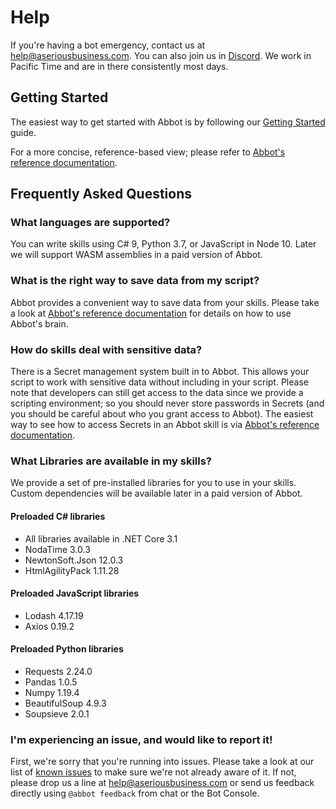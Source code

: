 # Help

If you're having a bot emergency, contact us at [help@aseriousbusiness.com](mailto:help@aseriousbusiness.com). You can also join us in [Discord](https://discord.gg/FN4t8NNdQG). We work in Pacific Time and are in there consistently most days.

## Getting Started

The easiest way to get started with Abbot is by following our [Getting Started](guides/index.md) guide.

For a more concise, reference-based view; please refer to [Abbot's reference documentation](guides/reference.md).

## Frequently Asked Questions

### What languages are supported?

You can write skills using C# 9, Python 3.7, or JavaScript in Node 10.
Later we will support WASM assemblies in a paid version of Abbot.

### What is the right way to save data from my script?

Abbot provides a convenient way to save data from your skills. Please take a look at [Abbot's reference documentation](guides/reference.md) for details on how to use Abbot's brain.

### How do skills deal with sensitive data?

There is a Secret management system built in to Abbot. This allows your script to work with sensitive data without including in your script. Please note that developers can still get access to the data since we provide a scripting environment; so you should never store passwords in Secrets (and you should be careful about who you grant access to Abbot). The easiest way to see how to access Secrets in an Abbot skill is via [Abbot's reference documentation](guides/reference.md).

### What Libraries are available in my skills?

We provide a set of pre-installed libraries for you to use in your skills.
Custom dependencies will be available later in a paid version of Abbot.

#### Preloaded C# libraries

* All libraries available in .NET Core 3.1
* NodaTime 3.0.3
* NewtonSoft.Json 12.0.3
* HtmlAgilityPack 1.11.28

#### Preloaded JavaScript libraries

* Lodash 4.17.19
* Axios 0.19.2

#### Preloaded Python libraries

* Requests 2.24.0
* Pandas 1.0.5
* Numpy 1.19.4
* BeautifulSoup 4.9.3
* Soupsieve 2.0.1

### I'm experiencing an issue, and would like to report it!

First, we're sorry that you're running into issues. Please take a look at our list of [known issues](guides/knownissues.md) to make sure we're not already aware of it. If not, please drop us a line at [help@aseriousbusiness.com](mailto:help@aseriousbusiness.com) or send us feedback directly using `@abbot feedback` from chat or the Bot Console.
